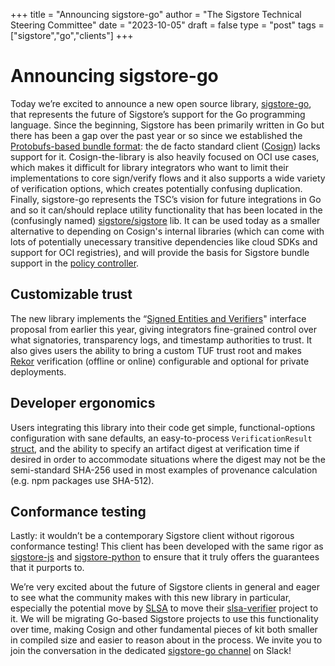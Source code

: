 +++
title = "Announcing sigstore-go"
author = "The Sigstore Technical Steering Committee"
date = "2023-10-05"
draft = false
type = "post"
tags = ["sigstore","go","clients"]
+++


# Announcing sigstore-go

Today we’re excited to announce a new open source library, [sigstore-go](https://github.com/sigstore/sigstore-go), that represents the future of Sigstore’s support for the Go programming language. Since the beginning, Sigstore has been primarily written in Go but there has been a gap over the past year or so since we established the [Protobufs-based bundle format](https://github.com/sigstore/protobuf-specs): the de facto standard client ([Cosign](https://github.com/sigstore/cosign)) lacks support for it. Cosign-the-library is also heavily focused on OCI use cases, which makes it difficult for library integrators who want to limit their implementations to core sign/verify flows and it also supports a wide variety of verification options, which creates potentially confusing duplication. Finally, sigstore-go represents the TSC’s vision for future integrations in Go and so it can/should replace utility functionality that has been located in the (confusingly named) [sigstore/sigstore](https://github.com/sigstore/sigstore) lib. It can be used today as a smaller alternative to depending on Cosign's internal libraries (which can come with lots of potentially unecessary transitive dependencies like cloud SDKs and support for OCI registries), and will provide the basis for Sigstore bundle support in the [policy controller](https://github.com/sigstore/policy-controller).

## Customizable trust
The new library implements the “[Signed Entities and Verifiers](https://github.com/sigstore/sigstore-go-archived/issues/35)" interface proposal from earlier this year, giving integrators fine-grained control over what signatories, transparency logs, and timestamp authorities to trust. It also gives users the ability to bring a custom TUF trust root and makes [Rekor](https://github.com/sigstore/rekor) verification (offline or online) configurable and optional for private deployments.

## Developer ergonomics
Users integrating this library into their code get simple, functional-options configuration with sane defaults, an easy-to-process `VerificationResult` [struct](https://github.com/sigstore/sigstore-go/blob/main/pkg/verify/signed_entity.go#L156), and the ability to specify an artifact digest at verification time if desired in order to accommodate situations where the digest may not be the semi-standard SHA-256 used in most examples of provenance calculation (e.g. npm packages use SHA-512).

## Conformance testing
Lastly: it wouldn’t be a contemporary Sigstore client without rigorous conformance testing! This client has been developed with the same rigor as [sigstore-js](https://github.com/sigstore/sigstore-js) and [sigstore-python](https://github.com/sigstore/sigstore-python) to ensure that it truly offers the guarantees that it purports to.

We’re very excited about the future of Sigstore clients in general and eager to see what the community makes with this new library in particular, especially the potential move by [SLSA](https://slsa.dev/) to move their [slsa-verifier](https://github.com/slsa-framework/slsa-verifier) project to it. We will be migrating Go-based Sigstore projects to use this functionality over time, making Cosign and other fundamental pieces of kit both smaller in compiled size and easier to reason about in the process. We invite you to join the conversation in the dedicated [sigstore-go channel](https://sigstore.slack.com/archives/C0440BFT43H) on Slack!